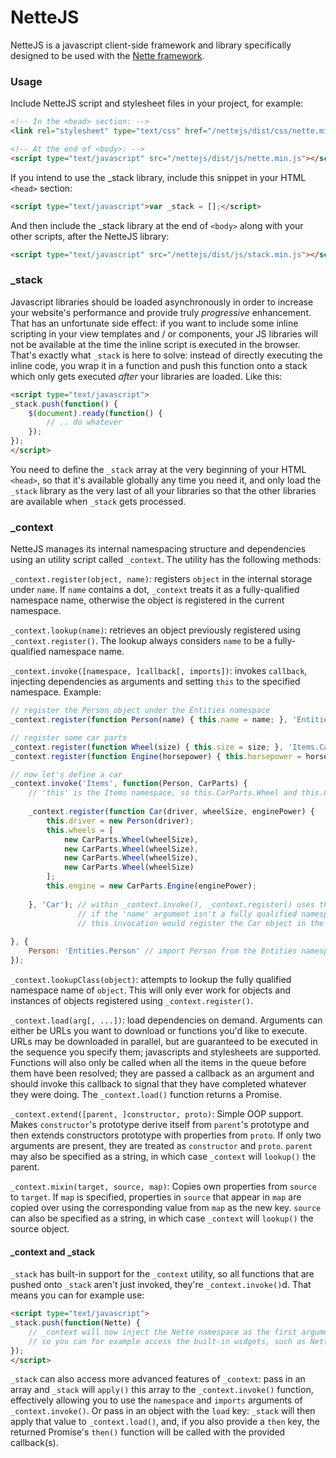 NetteJS
=======

NetteJS is a javascript client-side framework and library specifically designed to be used with the [Nette framework](https://nette.org).

### Usage

Include NetteJS script and stylesheet files in your project, for example:

```html
<!-- In the <head> section: -->
<link rel="stylesheet" type="text/css" href="/nettejs/dist/css/nette.min.css" />

<!-- At the end of <body>: -->
<script type="text/javascript" src="/nettejs/dist/js/nette.min.js"></script>
```

If you intend to use the _stack library, include this snippet in your HTML `<head>` section:
```html
<script type="text/javascript">var _stack = [];</script>
```

And then include the _stack library at the end of `<body>` along with your other scripts, after the NetteJS library:
```html
<script type="text/javascript" src="/nettejs/dist/js/stack.min.js"></script>
```

### _stack

Javascript libraries should be loaded asynchronously in order to increase your website's performance
and provide truly _progressive_ enhancement. That has an unfortunate side effect: if you want to
include some inline scripting in your view templates and / or components, your JS libraries
will not be available at the time the inline script is executed in the browser. That's exactly what
`_stack` is here to solve: instead of directly executing the inline code, you wrap it in a function
and push this function onto a stack which only gets executed _after_ your libraries are loaded.
Like this:
```html
<script type="text/javascript">
_stack.push(function() {
    $(document).ready(function() {
        // .. do whatever
    });
});
</script>
```

You need to define the `_stack` array at the very beginning of your HTML `<head>`, so that it's
available globally any time you need it, and only load the `_stack` library as the very last
of all your libraries so that the other libraries are available when `_stack` gets processed.

### _context

NetteJS manages its internal namespacing structure and dependencies using an utility script called
`_context`. The utility has the following methods:

`_context.register(object, name)`: registers `object` in the internal storage under `name`. If `name`
contains a dot, `_context` treats it as a fully-qualified namespace name, otherwise the object is
registered in the current namespace.

`_context.lookup(name)`: retrieves an object previously registered using `_context.register()`. The
lookup always considers `name` to be a fully-qualified namespace name.

`_context.invoke([namespace, ]callback[, imports])`: invokes `callback`, injecting dependencies as arguments
and setting `this` to the specified namespace. Example:

```js
// register the Person object under the Entities namespace
_context.register(function Person(name) { this.name = name; }, 'Entities.Person');

// register some car parts
_context.register(function Wheel(size) { this.size = size; }, 'Items.CarParts.Wheel');
_context.register(function Engine(horsepower) { this.horsepower = horsepower; }, 'Items.CarParts.Engine');

// now let's define a car
_context.invoke('Items', function(Person, CarParts) {
    // 'this' is the Items namespace, so this.CarParts.Wheel and this.CarParts.Engine are available
    
    _context.register(function Car(driver, wheelSize, enginePower) {
        this.driver = new Person(driver);
        this.wheels = [
            new CarParts.Wheel(wheelSize),
            new CarParts.Wheel(wheelSize),
            new CarParts.Wheel(wheelSize),
            new CarParts.Wheel(wheelSize)
        ];
        this.engine = new CarParts.Engine(enginePower);
        
    }, 'Car'); // within _context.invoke(), _context.register() uses the current namespace
               // if the 'name' argument isn't a fully qualified namespace name - so
               // this invocation would register the Car object in the Items namespace
               
}, {
    Person: 'Entities.Person' // import Person from the Entities namespace
});
```

`_context.lookupClass(object)`: attempts to lookup the fully qualified namespace name of `object`.
This will only ever work for objects and instances of objects registered using `_context.register()`.

`_context.load(arg[, ...])`: load dependencies on demand. Arguments can either be URLs you want to
download or functions you'd like to execute. URLs may be downloaded in parallel, but are guaranteed
to be executed in the sequence you specify them; javascripts and stylesheets are supported. Functions 
will also only be called when all the items in the queue before them have been resolved; they are passed 
a callback as an argument and should invoke this callback to signal that they have completed whatever 
they were doing. The `_context.load()` function returns a Promise.

`_context.extend([parent, ]constructor, proto)`: Simple OOP support. Makes `constructor`'s prototype
derive itself from `parent`'s prototype and then extends constructors prototype with properties from `proto`.
If only two arguments are present, they are treated as `constructor` and `proto`. `parent` may also be
specified as a string, in which case `_context` will `lookup()` the parent.

`_context.mixin(target, source, map)`: Copies own properties from `source` to `target`. If `map` is specified,
properties in `source` that appear in `map` are copied over using the corresponding value from `map` as the new key.
`source` can also be specified as a string, in which case `_context` will `lookup()` the source object.

#### _context and _stack

`_stack` has built-in support for the `_context` utility, so all functions that are pushed onto `_stack`
aren't just invoked, they're `_context.invoke()`d. That means you can for example use:
```html
<script type="text/javascript">
_stack.push(function(Nette) {
    // _context will now inject the Nette namespace as the first argument,
    // so you can for example access the built-in widgets, such as Nette.Widget.FlashMessage.
});
</script>
```

`_stack` can also access more advanced features of `_context`: pass in an array and `_stack` will `apply()` this
array to the `_context.invoke()` function, effectively allowing you to use the `namespace` and `imports` arguments
of `_context.invoke()`. Or pass in an object with the `load` key: `_stack` will then apply that value to
`_context.load()`, and, if you also provide a `then` key, the returned Promise's `then()` function will be
called with the provided callback(s).
